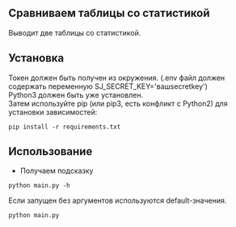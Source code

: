 ## Сравниваем таблицы со статистикой

Выводит две таблицы со статистикой.

## Установка
Токен должен быть получен из окружения. (.env файл должен содержать переменную SJ_SECRET_KEY='вашsecretkey')  
Python3 должен быть уже установлен.  
Затем используйте pip (или pip3, есть конфликт с Python2) для установки зависимостей:
```
pip install -r requirements.txt
```
## Использование
* Получаем подсказку
```
python main.py -h
```
Если запущен без аргументов используются default-значения.
```
python main.py
```
